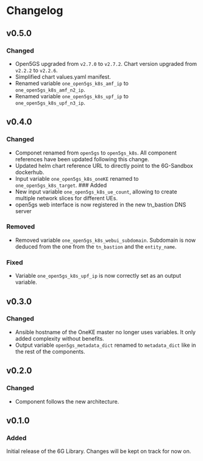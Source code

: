# Changelog

## v0.5.0
### Changed
- Open5GS upgraded from `v2.7.0` to `v2.7.2`. Chart version upgraded from `v2.2.2` to `v2.2.6`.
- Simplified chart values.yaml manifest.
- Renamed variable `one_open5gs_k8s_amf_ip` to `one_open5gs_k8s_amf_n2_ip`.
- Renamed variable `one_open5gs_k8s_upf_ip` to `one_open5gs_k8s_upf_n3_ip`.
  

## v0.4.0
### Changed
- Componet renamed from `open5gs` to `open5gs_k8s`. All component references have been updated following this change.
- Updated helm chart reference URL to directly point to the 6G-Sandbox dockerhub.
- Input variable `one_open5gs_k8s_oneKE` renamed to `one_open5gs_k8s_target`.
### Added
- New input variable `one_open5gs_k8s_ue_count`, allowing to create multiple network slices for different UEs.
- open5gs web interface is now registered in the new tn_bastion DNS server
### Removed
- Removed variable `one_open5gs_k8s_webui_subdomain`. Subdomain is now deduced from the one from the `tn_bastion` and the `entity_name`.
### Fixed
- Variable `one_open5gs_k8s_upf_ip` is now correctly set as an output variable.


## v0.3.0
### Changed
- Ansible hostname of the OneKE master no longer uses variables. It only added complexity without benefits.
- Output variable `open5gs_metadata_dict` renamed to `metadata_dict` like in the rest of the components.


## v0.2.0
### Changed
- Component follows the new architecture.


## v0.1.0
### Added
Initial release of the 6G Library. Changes will be kept on track for now on.
